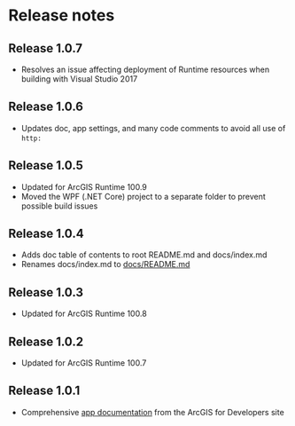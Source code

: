 # Release notes

## Release 1.0.7

- Resolves an issue affecting deployment of Runtime resources when building with Visual Studio 2017

## Release 1.0.6

- Updates doc, app settings, and many code comments to avoid all use of `http:`

## Release 1.0.5

- Updated for ArcGIS Runtime 100.9
- Moved the WPF (.NET Core) project to a separate folder to prevent possible build issues

## Release 1.0.4

- Adds doc table of contents to root README.md and docs/index.md
- Renames docs/index.md to [docs/README.md](/docs/README.md)

## Release 1.0.3

- Updated for ArcGIS Runtime 100.8

## Release 1.0.2

- Updated for ArcGIS Runtime 100.7

## Release 1.0.1

- Comprehensive [app documentation](/docs/README.md) from the ArcGIS for Developers site
